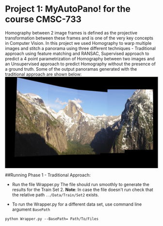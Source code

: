 # Project 1: MyAutoPano! for the course CMSC-733
Homography between 2 image frames is defined as the projective transformation between these frames and is one of the very key concepts in Computer Vision. In this project we used Homography to warp multiple images and stitch a panorama using three different techniques - Traditional approach using feature matching and RANSAC, Supervised approach to predict a 4 point parametrization of Homography between two images and an Unsupervised approach to predict Homography without the presence of a ground truth. Some of the output panoramas generated with the traditional approach are shown below:
<img src="Draft/mypano.png" align="center" alt="Pano1" height="300"/>


##Running Phase 1 - Traditional Approach:
- Run the file Wrapper.py 
The file should run smoothly to generate the results for the Train Set 2. 
**Note**: In case the file doesn't run check that the relative path `../Data/Train/Set2` exists. 

- To run the Wrapper.py for a different data set, use command line argument `BasePath`
```
python Wrapper.py --BasePath= Path/To/Files
```

<!-- ##Running Phase 2:
-In the file `Train.py` change the line
```
from Network.*** import CIFAR10Model
```
to 
```
from Network.ResNext import CIFAR10Model
```
inorder to run the ResNext Model. Change this lines for all the models you want to run: 
Network1, ResNet, ResNext, DenseNet. Do the same for `Test.py` file. -->
